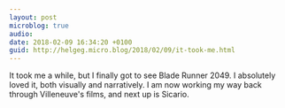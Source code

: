 ```yaml
---
layout: post
microblog: true
audio: 
date: 2018-02-09 16:34:20 +0100
guid: http://helgeg.micro.blog/2018/02/09/it-took-me.html
---
```

It took me a while, but I finally got to see Blade Runner 2049. I absolutely loved it, both visually and narratively. I am now working my way back through Villeneuve's films, and next up is Sicario.
